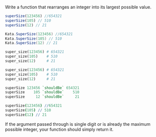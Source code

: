 Write a function that rearranges an integer into its largest possible value. 

```javascript
superSize(123456) //654321
superSize(105) // 510
superSize(12) // 21
```
```csharp
Kata.SuperSize(123456) //654321
Kata.SuperSize(105) // 510
Kata.SuperSize(12) // 21
```
```python
super_size(123456) # 654321
super_size(105)    # 510
super_size(12)     # 21
```
```ruby
super_size(123456) # 654321
super_size(105)    # 510
super_size(12)     # 21
```

``` haskell
superSize 123456 `shouldBe` 654321
superSize    105 `shouldBe`    510
superSize     12 `shouldBe`     21
```
```coffeescript
superSize(123456) //654321
superSize(105) // 510
superSize(12) // 21
```

If the argument passed through is single digit or is already the maximum possible integer, your function should simply return it.



